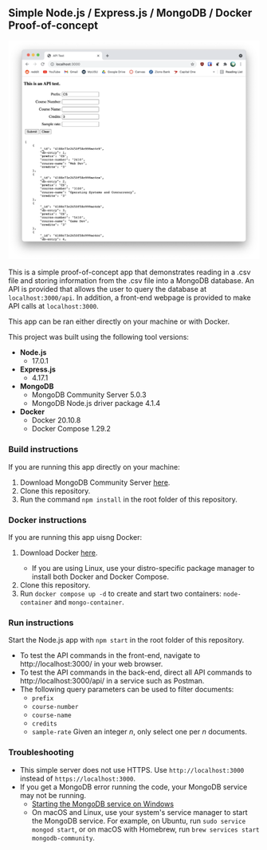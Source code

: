 ## Simple Node.js / Express.js / MongoDB / Docker Proof-of-concept

<img src="https://raw.githubusercontent.com/jennaknudsen/simple-nodejs-mongodb-docker-app/main/screenshot.png" width="600" />

This is a simple proof-of-concept app that demonstrates reading in a .csv file and 
storing information from the .csv file into a MongoDB database. An API is provided
that allows the user to query the database at `localhost:3000/api`. In addition,
a front-end webpage is provided to make API calls at `localhost:3000`. 

This app can be ran either directly on your machine or with Docker.

This project was built using the following tool versions:
* **Node.js** 
  * 17.0.1
* **Express.js** 
  * 4.17.1
* **MongoDB**
  * MongoDB Community Server 5.0.3
  * MongoDB Node.js driver package 4.1.4
* **Docker**
  * Docker 20.10.8
  * Docker Compose 1.29.2

### Build instructions

If you are running this app directly on your machine:

1. Download MongoDB Community Server [here](https://www.mongodb.com/try/download/community).
2. Clone this repository.
3. Run the command `npm install` in the root folder of this repository.

### Docker instructions

If you are running this app uisng Docker:
<!-- 
1. Download Docker [here](https://www.docker.com/get-started).
  If you are using Linux, use your distro-specific package manager to install both Docker and Docker Compose.
3. Clone this repository.
4. Run `docker compose up -d` to create and start two containers `node-container` and `mongo-container`. -->

<ol>
 <li> Download Docker <a href="https://www.docker.com/get-started">here</a>.</li>
 <ul>
  <li> If you are using Linux, use your distro-specific package manager to install both Docker and Docker Compose. </li>
 </ul>
 <li> Clone this repository. </li>
 <li> Run <code>docker compose up -d</code> to create and start two containers: <code>node-container</code> and <code>mongo-container</code>. </li>
</ol>

### Run instructions 

Start the Node.js app with `npm start` in the root folder of this repository.
* To test the API commands in the front-end, navigate to http://localhost:3000/ in your web browser.
* To test the API commands in the back-end, direct all API commands to
  http://localhost:3000/api/ in a service such as Postman. 
* The following query parameters can be used to filter documents:
  * `prefix`
  * `course-number`
  * `course-name`
  * `credits`
  * `sample-rate` Given an integer *n*, only select one per *n* documents.

### Troubleshooting

* This simple server does not use HTTPS. Use `http://localhost:3000` instead of 
  `https://localhost:3000`.
* If you get a MongoDB error running the code, your MongoDB service may not be running.
  * [Starting the MongoDB service on Windows](https://stackoverflow.com/a/56354829)
  * On macOS and Linux, use your system's service manager to start the MongoDB service. For
    example, on Ubuntu, run `sudo service mongod start`, or on macOS with Homebrew, run
    `brew services start mongodb-community`.
